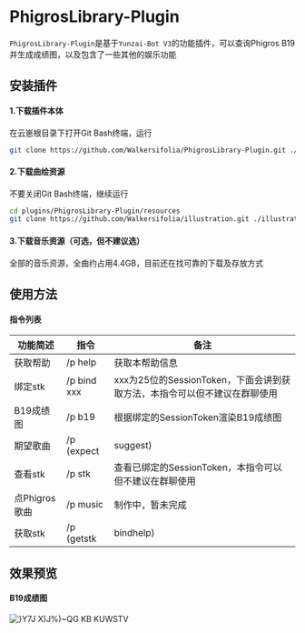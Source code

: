# PhigrosLibrary-Plugin
`PhigrosLibrary-Plugin`是基于`Yunzai-Bot V3`的功能插件，可以查询Phigros B19并生成成绩图，以及包含了一些其他的娱乐功能
## 安装插件
#### 1.下载插件本体

在云崽根目录下打开Git Bash终端，运行
```bash
git clone https://github.com/Walkersifolia/PhigrosLibrary-Plugin.git ./plugins/PhigrosLibrary-Plugin
```

#### 2.下载曲绘资源

不要关闭Git Bash终端，继续运行
```bash
cd plugins/PhigrosLibrary-Plugin/resources
git clone https://github.com/Walkersifolia/illustration.git ./illustration
```

#### 3.下载音乐资源（可选，但不建议选）

全部的音乐资源，全曲约占用4.4GB，目前还在找可靠的下载及存放方式

## 使用方法
#### 指令列表
| 功能简述 | 指令 | 备注 |
|------| ------ | ------ |
|获取帮助|/p help|获取本帮助信息|
|绑定stk|/p bind xxx|xxx为25位的SessionToken，下面会讲到获取方法，本指令可以但不建议在群聊使用|
|B19成绩图|/p b19|根据绑定的SessionToken渲染B19成绩图|
|期望歌曲|/p (expect|suggest)|这里出现的歌曲不在B19里，但是达到了一定的acc就可以进入B19（推分专用）|
|查看stk|/p stk|查看已绑定的SessionToken，本指令可以但不建议在群聊使用|
|点Phigros歌曲|/p music|制作中，暂未完成|
|获取stk|/p (getstk|bindhelp)|获取SessionToken的方法|

## 效果预览

#### B19成绩图
![}Y7J X)J%)~QG KB KUWSTV](https://github.com/Walkersifolia/PhigrosLibrary-Plugin/assets/129571444/663318fb-ade1-4345-8661-956c7e0d7a6c)


